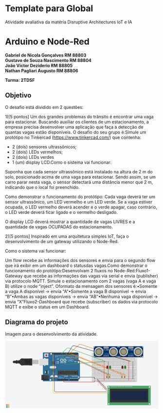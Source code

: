 # Template para Global

Atividade avaliativa da matéria Disruptive Architectures IoT e IA 

# Arduino e Node-Red

**Gabriel de Nicola Gonçalves RM 88803** </br>
**Gustavo de Souza Nascimento RM 88804** </br>
**João Victor Deziderio       RM 88805** </br>
**Nathan Pagliari Augusto     RM 88806** 

**Turma: 2TDSF**

## Objetivo 

O desafio está dividido em 2 questões:

1)[5 pontos] Um dos grandes problemas do trânsito é encontrar uma vaga para estacionar. Buscando auxiliar os clientes de um estacionamento, a empresa precisa desenvolver uma aplicação que faça a detecção de quantas vagas estão disponíveis. O desafio do seu grupo é:Simule um protótipo no Tinkercad (https://www.tinkercad.com/) que contenha:
- 2 (dois) sensores ultrassônicos;
- 2 (dois) LEDs vermelhos;
- 2 (dois) LEDs verdes
- 1 (um) display LCD.Como o sistema vai funcionar:

Suponha que cada sensor ultrassônico está instalado na altura de 2 m do solo, posicionado acima de uma vaga para estacionar. Sendo assim, se um carro parar nesta vaga, o sensor detectará uma distância menor que 2 m, indicando que o local foi preenchido.

Como demonstrar o funcionamento do protótipo: Cada  vaga  deverá  ter  um  sensor  ultrassônico,  um  LED  vermelho  e  um  LED  verde.  Se  a  vaga  estiver ocupada, o LED vermelho deverá acender e o verde apagar, caso contrário, o LED verde deverá ficar ligado e o vermelho desligado.

O display LCD deverá mostrar a quantidade de vagas LIVRES e a quantidade de vagas OCUPADAS do estacionamento.

2)[5 pontos] Inspirado em uma arquitetura simples IoT, faça o desenvolvimento de um gateway utilizando o Node-Red. 

Como o sistema vai funcionar:

Um flow recebe as informações dos sensores e envia para o segundo flow que irá exibir em um dashboard o statusdas vagas.Como demonstrar o funcionamento do protótipo:Desenvolvam 2 fluxos no Node-Red:Fluxo1-Gateway que recebe as informações das vagas via serial e envia (publisher) via protocolo MQTT.  Simule o estacionamento com 2 vagas (vaga A e vaga B) utilize o node “inject”. Oformato da mensagem dos sensores é:•Somente a vaga A disponível → envia “A”•Somente a vaga B disponível → envia “B”•Ambas as vagas disponíveis → envia “AB”•Nenhuma vaga disponível → envia “X”Fluxo2-Dashboard  que  recebe  (subscriber)  os  dados  via  protocolo  MQTT  e  exibe  o  status  em  um Dashboard.

## Diagrama do projeto

Imagem para o desenvolvimento da atividade.

<img src="/imagemProjeto.png" width="550">
